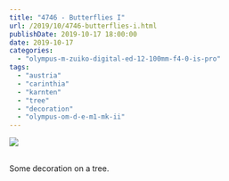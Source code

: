 ```yaml
---
title: "4746 - Butterflies I"
url: /2019/10/4746-butterflies-i.html
publishDate: 2019-10-17 18:00:00
date: 2019-10-17
categories: 
  - "olympus-m-zuiko-digital-ed-12-100mm-f4-0-is-pro"
tags: 
  - "austria"
  - "carinthia"
  - "karnten"
  - "tree"
  - "decoration"
  - "olympus-om-d-e-m1-mk-ii"
---
```

<div class="container">
<div class="center"><a target="_blank" href="https://d25zfm9zpd7gm5.cloudfront.net/1200x1200/2018/20180428_155653_lr.jpg"><img class="webfeedsFeaturedVisual" src="https://d25zfm9zpd7gm5.cloudfront.net/0600x0600/2018/20180428_155653_lr.jpg" /></a></div>
</div>
<br />

Some decoration on a tree. 